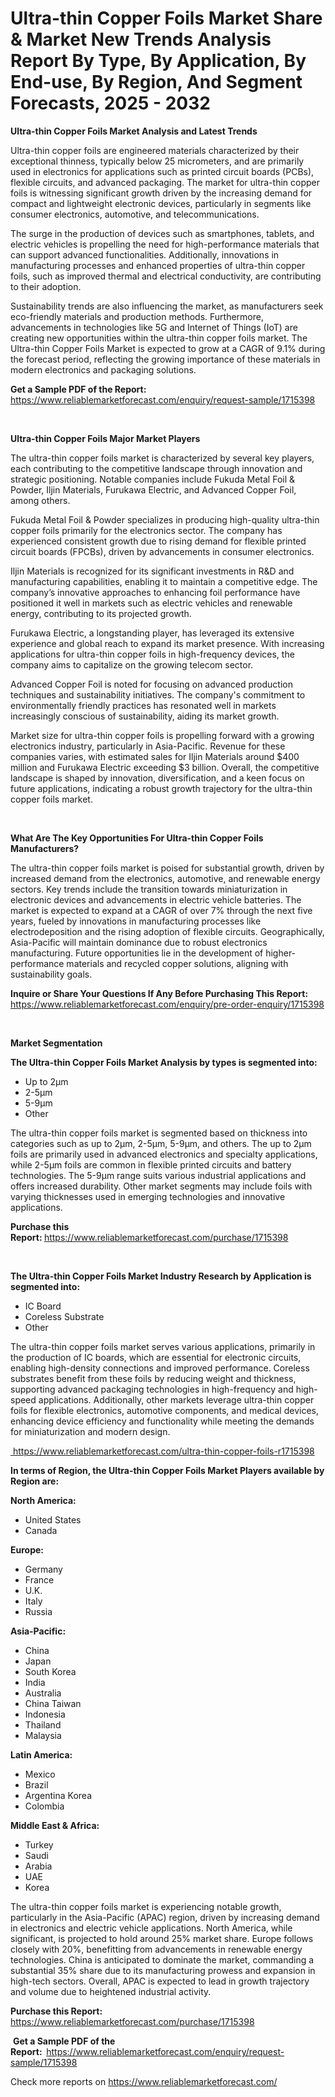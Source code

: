 <p><h1>Ultra-thin Copper Foils Market Share & Market New Trends Analysis Report By Type, By Application, By End-use, By Region, And Segment Forecasts, 2025 - 2032</h1></p><p><strong>Ultra-thin Copper Foils Market Analysis and Latest Trends</strong></p>
<p><p>Ultra-thin copper foils are engineered materials characterized by their exceptional thinness, typically below 25 micrometers, and are primarily used in electronics for applications such as printed circuit boards (PCBs), flexible circuits, and advanced packaging. The market for ultra-thin copper foils is witnessing significant growth driven by the increasing demand for compact and lightweight electronic devices, particularly in segments like consumer electronics, automotive, and telecommunications.</p><p>The surge in the production of devices such as smartphones, tablets, and electric vehicles is propelling the need for high-performance materials that can support advanced functionalities. Additionally, innovations in manufacturing processes and enhanced properties of ultra-thin copper foils, such as improved thermal and electrical conductivity, are contributing to their adoption. </p><p>Sustainability trends are also influencing the market, as manufacturers seek eco-friendly materials and production methods. Furthermore, advancements in technologies like 5G and Internet of Things (IoT) are creating new opportunities within the ultra-thin copper foils market. The Ultra-thin Copper Foils Market is expected to grow at a CAGR of 9.1% during the forecast period, reflecting the growing importance of these materials in modern electronics and packaging solutions.</p></p>
<p><strong>Get a Sample PDF of the Report:&nbsp;</strong> <a href="https://www.reliablemarketforecast.com/enquiry/request-sample/1715398?utm_campaign=3225&utm_medium=2&utm_source=Github&utm_content=ia&utm_term=28032025&utm_id=ultra-thin-copper-foils">https://www.reliablemarketforecast.com/enquiry/request-sample/1715398</a></p>
<p>&nbsp;</p>
<p><strong>Ultra-thin Copper Foils Major Market Players</strong></p>
<p><p>The ultra-thin copper foils market is characterized by several key players, each contributing to the competitive landscape through innovation and strategic positioning. Notable companies include Fukuda Metal Foil & Powder, Iljin Materials, Furukawa Electric, and Advanced Copper Foil, among others.</p><p>Fukuda Metal Foil & Powder specializes in producing high-quality ultra-thin copper foils primarily for the electronics sector. The company has experienced consistent growth due to rising demand for flexible printed circuit boards (FPCBs), driven by advancements in consumer electronics. </p><p>Iljin Materials is recognized for its significant investments in R&D and manufacturing capabilities, enabling it to maintain a competitive edge. The company’s innovative approaches to enhancing foil performance have positioned it well in markets such as electric vehicles and renewable energy, contributing to its projected growth.</p><p>Furukawa Electric, a longstanding player, has leveraged its extensive experience and global reach to expand its market presence. With increasing applications for ultra-thin copper foils in high-frequency devices, the company aims to capitalize on the growing telecom sector.</p><p>Advanced Copper Foil is noted for focusing on advanced production techniques and sustainability initiatives. The company's commitment to environmentally friendly practices has resonated well in markets increasingly conscious of sustainability, aiding its market growth.</p><p>Market size for ultra-thin copper foils is propelling forward with a growing electronics industry, particularly in Asia-Pacific. Revenue for these companies varies, with estimated sales for Iljin Materials around $400 million and Furukawa Electric exceeding $3 billion. Overall, the competitive landscape is shaped by innovation, diversification, and a keen focus on future applications, indicating a robust growth trajectory for the ultra-thin copper foils market.</p></p>
<p>&nbsp;</p>
<p><strong>What Are The Key Opportunities For Ultra-thin Copper Foils Manufacturers?</strong></p>
<p><p>The ultra-thin copper foils market is poised for substantial growth, driven by increased demand from the electronics, automotive, and renewable energy sectors. Key trends include the transition towards miniaturization in electronic devices and advancements in electric vehicle batteries. The market is expected to expand at a CAGR of over 7% through the next five years, fueled by innovations in manufacturing processes like electrodeposition and the rising adoption of flexible circuits. Geographically, Asia-Pacific will maintain dominance due to robust electronics manufacturing. Future opportunities lie in the development of higher-performance materials and recycled copper solutions, aligning with sustainability goals.</p></p>
<p><strong>Inquire or Share Your Questions If Any Before Purchasing This Report:</strong> <a href="https://www.reliablemarketforecast.com/enquiry/pre-order-enquiry/1715398?utm_campaign=3225&utm_medium=2&utm_source=Github&utm_content=ia&utm_term=28032025&utm_id=ultra-thin-copper-foils">https://www.reliablemarketforecast.com/enquiry/pre-order-enquiry/1715398</a></p>
<p>&nbsp;</p>
<p><strong>Market Segmentation</strong></p>
<p><strong>The Ultra-thin Copper Foils Market Analysis by types is segmented into:</strong></p>
<p><ul><li>Up to 2μm</li><li>2-5μm</li><li>5-9μm</li><li>Other</li></ul></p>
<p><p>The ultra-thin copper foils market is segmented based on thickness into categories such as up to 2μm, 2-5μm, 5-9μm, and others. The up to 2μm foils are primarily used in advanced electronics and specialty applications, while 2-5μm foils are common in flexible printed circuits and battery technologies. The 5-9μm range suits various industrial applications and offers increased durability. Other market segments may include foils with varying thicknesses used in emerging technologies and innovative applications.</p></p>
<p><strong>Purchase this Report:&nbsp;</strong><a href="https://www.reliablemarketforecast.com/purchase/1715398?utm_campaign=3225&utm_medium=2&utm_source=Github&utm_content=ia&utm_term=28032025&utm_id=ultra-thin-copper-foils">https://www.reliablemarketforecast.com/purchase/1715398</a></p>
<p>&nbsp;</p>
<p><strong>The Ultra-thin Copper Foils Market Industry Research by Application is segmented into:</strong></p>
<p><ul><li>IC Board</li><li>Coreless Substrate</li><li>Other</li></ul></p>
<p><p>The ultra-thin copper foils market serves various applications, primarily in the production of IC boards, which are essential for electronic circuits, enabling high-density connections and improved performance. Coreless substrates benefit from these foils by reducing weight and thickness, supporting advanced packaging technologies in high-frequency and high-speed applications. Additionally, other markets leverage ultra-thin copper foils for flexible electronics, automotive components, and medical devices, enhancing device efficiency and functionality while meeting the demands for miniaturization and modern design.</p></p>
<p><a href="https://www.reliablemarketforecast.com/ultra-thin-copper-foils-r1715398?utm_campaign=3225&utm_medium=2&utm_source=Github&utm_content=ia&utm_term=28032025&utm_id=ultra-thin-copper-foils">&nbsp;https://www.reliablemarketforecast.com/ultra-thin-copper-foils-r1715398</a></p>
<p><strong>In terms of Region, the Ultra-thin Copper Foils Market Players available by Region are:</strong></p>
<p>
    <p> <strong> North America: </strong>
        <ul>
            <li>United States</li>
            <li>Canada</li>
        </ul>
        </p> 
    <p> <strong> Europe: </strong>
        <ul>
            <li>Germany</li>
            <li>France</li>
            <li>U.K.</li>
            <li>Italy</li>
            <li>Russia</li>
        </ul>
        </p> 
    <p> <strong> Asia-Pacific: </strong>
        <ul>
            <li>China</li>
            <li>Japan</li>
            <li>South Korea</li>
            <li>India</li>
            <li>Australia</li>
            <li>China Taiwan</li>
            <li>Indonesia</li>
            <li>Thailand</li>
            <li>Malaysia</li>
        </ul>
        </p> 
    <p> <strong> Latin America: </strong>
        <ul>
            <li>Mexico</li>
            <li>Brazil</li>
            <li>Argentina Korea</li>
            <li>Colombia</li>
        </ul>
        </p> 
    <p> <strong> Middle East & Africa: </strong>
        <ul>
            <li>Turkey</li>
            <li>Saudi</li>
            <li>Arabia</li>
            <li>UAE</li>
            <li>Korea</li>
        </ul>
    </p>
    </p>
<p><p>The ultra-thin copper foils market is experiencing notable growth, particularly in the Asia-Pacific (APAC) region, driven by increasing demand in electronics and electric vehicle applications. North America, while significant, is projected to hold around 25% market share. Europe follows closely with 20%, benefitting from advancements in renewable energy technologies. China is anticipated to dominate the market, commanding a substantial 35% share due to its manufacturing prowess and expansion in high-tech sectors. Overall, APAC is expected to lead in growth trajectory and volume due to heightened industrial activity.</p></p>
<p><strong>Purchase this Report: </strong><a href="https://www.reliablemarketforecast.com/purchase/1715398?utm_campaign=3225&utm_medium=2&utm_source=Github&utm_content=ia&utm_term=28032025&utm_id=ultra-thin-copper-foils">https://www.reliablemarketforecast.com/purchase/1715398</a></p>
<p>&nbsp;<strong>Get a Sample PDF of the Report:&nbsp;&nbsp;</strong><a href="https://www.reliablemarketforecast.com/enquiry/request-sample/1715398?utm_campaign=3225&utm_medium=2&utm_source=Github&utm_content=ia&utm_term=28032025&utm_id=ultra-thin-copper-foils">https://www.reliablemarketforecast.com/enquiry/request-sample/1715398</a></p>
<p><strong></strong></p>
<p>Check more reports on <a href="https://www.reliablemarketforecast.com/?utm_campaign=3225&utm_medium=2&utm_source=Github&utm_content=ia&utm_term=28032025&utm_id=ultra-thin-copper-foils">https://www.reliablemarketforecast.com/</a></p>